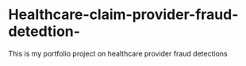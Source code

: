 # Healthcare-claim-provider-fraud-detedtion-
This is my portfolio project on healthcare provider fraud detections 

